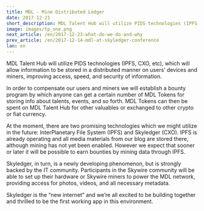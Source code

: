 ```yaml
---
title: MDL - Mine Distributed Ledger
date: 2017-12-21
short_description: MDL Talent Hub will utilize PIDS technologies (IPFS, CXO, etc), which will allow information to be stored in a distributed manner
image: images/tp_one.png
next_article: /en/2017-12-23-what-do-we-do-and-why
prev_article: /en/2017-12-14-mdl-at-skyledger-conference
lan: en
---
```


MDL Talent Hub will utilize PIDS technologies (IPFS, CXO, etc), which will allow information to be stored in a distributed manner on users’ devices and miners, improving access, speed, and security of information.
 
In order to compensate our users and miners we will establish a bounty program by which anyone can get a certain number of MDL Tokens for storing info about talents, events, and so forth. MDL Tokens can then be spent on MDL Talent Hub for other valuables or exchanged to other crypto or fiat currency.
 
At the moment, there are two promising technologies which we might utilize in the future: InterPlanetary File System (IPFS) and Skyledger (CXO). IPFS is already operating and all media materials from our blog are stored there, although mining has not yet been enabled. However we expect that sooner or later it will be possible to earn bounties by mining data through IPFS.
 
Skyledger, in turn, is a newly developing phenomenon, but is strongly backed by the IT community. Participants in the Skywire community will be able to set up their hardware or Skywire miners to power the MDL network, providing access for photos, videos, and all necessary metadata.
 
Skyledger is the “new internet” and we’re all excited to be building together and thrilled to be the first working app in this environment.
